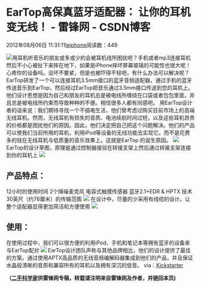 
# EarTop高保真蓝牙适配器： 让你的耳机变无线！ - 雷锋网 - CSDN博客


2012年08月06日 11:31:11[leiphone](https://me.csdn.net/leiphone)阅读数：449


![](http://www.leiphone.com/wp-content/uploads/2012/08/88ab87c4febb11965c52376b8bfa79fb_large-150x150.jpg)用耳机听音乐的朋友或多或少的会被耳机线所困扰吧？手机或者mp3连接耳机然后不小心被扯下来摔在地下，如果是iPhone摔坏屏幕玻璃的可能性也很大呢！心疼你的设备吗。没坏不要紧，但是也被吓得不轻吧，有什么办法可以解决呢？
EarTop研发了一个可以连接耳机3.5mm接口的蓝牙音频适配器，通过手机的蓝牙传送音乐到EarTop，然后经过EarTop把音乐通过3.5mm接口传送到您的耳机上。他们设计思想是因为自己和朋友的耳机总是被电线所缠绕在口袋或者包包里面，并且总是被电线所约束而导致种种的不便。相信很多人都有同感吧。
用EarTop设计者的话来说：我们期待寻找一个不插电生活，他们曾考虑过购买目前市场上的高端无线耳机。然而，无线耳机有损失的音质、电池续航时间过短，以及这些耳机昂贵的价格都是困扰他们的原因。因此，他们决定把自己把这个问题解决。他们的产品可以使我们当前所用的耳机，利用iPod等设备的无线功能去实现它。而不是花费多的钱在无线耳机与低质量的音乐效果上。这就是EarTop 的诞生原因。
![](http://www.leiphone.com/wp-content/uploads/2012/08/bf83ad58930d3a3046185fd3d1dae0e0_large.png)
EarTop的设计草图，原理是通过控制器接驳在转接支架上然后通过转接支架连接到你的耳机上
![](http://www.leiphone.com/wp-content/uploads/2012/08/f285ecd502bb14b3cc71dd8b22a5f966_large.png)
## 产品特点：
12小时的使用时间
2个降噪麦克风
电容式触摸传感器
蓝牙2.1+EDR & HPTX 技术
30英尺（约76厘米）的传输范围
![](http://www.leiphone.com/wp-content/uploads/2012/08/d8b5eea1f77b3487a0fcff4fd7157ecd_large.jpg)
在设计中，尽量的少采用有线缆的设计。让整个适配器显得更加简洁和方便使用
![](http://www.leiphone.com/wp-content/uploads/2012/08/b8be58c785c0afaa327cf249b8a2bc4e_large.png)
## 使用：
在使用过程中，我们可以很方便的利用iPod、手机和笔记本等拥有蓝牙的设备来与EarTop配对
![](http://www.leiphone.com/wp-content/uploads/2012/08/99df1f6cbf48e6ad65f34008c10bad49_large.jpg)
EarTop设计团队声称与其他品牌相比，他们的设计提供了最佳的方案。通过使用APTX高品质的无线音频编解码器集成到他们的产品，并且保证水晶般清晰的音质和兼容所有的耳机以及拥有深沉的低音。
via：[Kickstarter](http://www.kickstarter.com/projects/eartop/flow-by-eartop-technologies-life-unplugged?ref=category)

**（****[二手科学家](http://www.leiphone.com/author/%E4%BA%8C%E6%89%8B%E7%A7%91%E5%AD%A6%E5%AE%B6)****供****雷锋网****专稿，转载请注明来自雷锋网及作者，并链回本页)**

